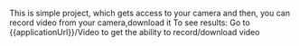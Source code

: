This is simple project, which gets access to your camera and then, you can record video from your camera,download it
To see results: 
  Go to {{applicationUrl}}/Video to get the ability to record/download video
